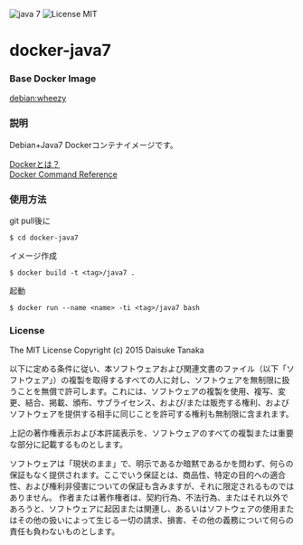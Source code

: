 ![java 7](https://img.shields.io/badge/java-7-brightgreen.svg) ![License MIT](https://img.shields.io/badge/license-MIT-blue.svg)

# docker-java7

### Base Docker Image

[debian:wheezy](https://registry.hub.docker.com/_/debian/ "debian:wheezy")

### 説明

Debian+Java7 Dockerコンテナイメージです。

[Dockerとは？](https://docs.docker.com/ "Dockerとは？")  
[Docker Command Reference](https://docs.docker.com/reference/commandline/cli/ "Docker Command Reference")

### 使用方法

git pull後に

    $ cd docker-java7

イメージ作成

    $ docker build -t <tag>/java7 .

起動

    $ docker run --name <name> -ti <tag>/java7 bash

### License

The MIT License
Copyright (c) 2015 Daisuke Tanaka

以下に定める条件に従い、本ソフトウェアおよび関連文書のファイル（以下「ソフトウェア」）の複製を取得するすべての人に対し、ソフトウェアを無制限に扱うことを無償で許可します。これには、ソフトウェアの複製を使用、複写、変更、結合、掲載、頒布、サブライセンス、および/または販売する権利、およびソフトウェアを提供する相手に同じことを許可する権利も無制限に含まれます。

上記の著作権表示および本許諾表示を、ソフトウェアのすべての複製または重要な部分に記載するものとします。

ソフトウェアは「現状のまま」で、明示であるか暗黙であるかを問わず、何らの保証もなく提供されます。ここでいう保証とは、商品性、特定の目的への適合性、および権利非侵害についての保証も含みますが、それに限定されるものではありません。 作者または著作権者は、契約行為、不法行為、またはそれ以外であろうと、ソフトウェアに起因または関連し、あるいはソフトウェアの使用またはその他の扱いによって生じる一切の請求、損害、その他の義務について何らの責任も負わないものとします。